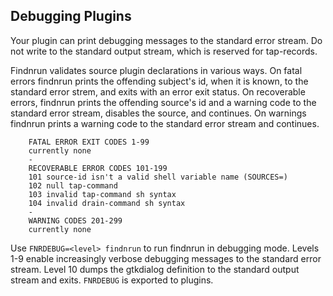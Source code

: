 ## Debugging Plugins

Your plugin can print debugging messages to the standard error
stream. Do not write to the standard output stream, which is reserved
for tap-records.

Findnrun validates source plugin declarations in various ways. On fatal
errors findnrun prints the offending subject's id, when it is known,
to the standard error strem, and exits with an error exit status. On
recoverable errors, findnrun prints the offending source's id and a
warning code to the standard error stream, disables the source, and
continues. On warnings findnrun prints a warning code to the standard
error stream and continues.
```
    FATAL ERROR EXIT CODES 1-99
    currently none
    -
    RECOVERABLE ERROR CODES 101-199
    101 source-id isn't a valid shell variable name (SOURCES=)
    102 null tap-command
    103 invalid tap-command sh syntax
    104 invalid drain-command sh syntax
    -
    WARNING CODES 201-299
    currently none
```

Use `FNRDEBUG=<level> findnrun` to run findnrun in debugging
mode. Levels 1-9 enable increasingly verbose debugging messages to the
standard error stream. Level 10 dumps the gtkdialog definition to the
standard output stream and exits.  `FNRDEBUG` is exported to plugins.

